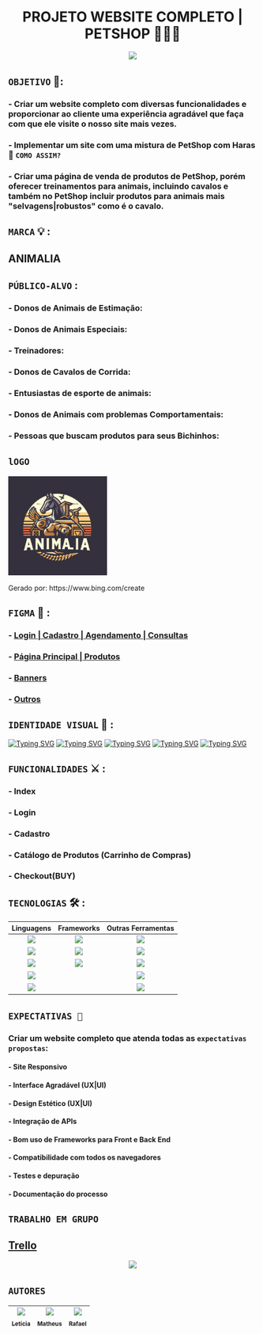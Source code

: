 <h1 align="center"> PROJETO WEBSITE COMPLETO | PETSHOP 🐶🐱🐴 </h1>

<p align="center">
    <img src="https://i.pinimg.com/originals/99/9f/6a/999f6a0b233dc991581ea9ee303d24b6.gif" height="400" tittle="logo_animalia">
</p> 

## `OBJETIVO` 🎯:
### - Criar um website completo com diversas funcionalidades e proporcionar ao cliente uma experiência agradável que faça com que ele visite o nosso site mais vezes.
### - Implementar um site com uma mistura de PetShop com Haras 🧐 `COMO ASSIM?`
### - Criar uma página de venda de produtos de PetShop, porém oferecer treinamentos para animais, incluindo cavalos e também no PetShop incluir produtos para animais mais "selvagens|robustos" como é o cavalo.

## `MARCA` 💡 : 
## ANIMALIA 

## `PÚBLICO-ALVO` :
### - Donos de Animais de Estimação:
### - Donos de Animais Especiais:
### - Treinadores:
### - Donos de Cavalos de Corrida:
### - Entusiastas de esporte de animais:
### - Donos de Animais com problemas Comportamentais:
### - Pessoas que buscam produtos para seus Bichinhos:


## `lOGO` 
<p align="left">
    <img src="/z_documentações/z_imagens/Logo_animalia.png" height="200" tittle="logo_animalia">
    <p>Gerado por: https://www.bing.com/create </p>
</p>

## `FIGMA` 🎨 : 
### - [Login | Cadastro | Agendamento | Consultas ](https://www.figma.com/file/KY6Jgnkwpvw9S8JeVxxQOP/Untitled?type=design&node-id=0-1&mode=design&t=Y7q5h8RFLVNVCtlX-0)
### - [Página Principal | Produtos ](https://www.figma.com/file/Bf5kXF8vOyGe4P697nzNys/Untitled?type=design&mode=design&t=Y7q5h8RFLVNVCtlX-0)
### - [Banners](https://www.figma.com/file/aC5XRBj3rbvZstw7mt1quQ/Untitled?type=design&node-id=0-1&mode=design&t=EDkq14K1So4eBTen-0)
### - [Outros](https://www.figma.com/file/3MOXA2pBxNc3jWURfs90k2/Untitled?type=design&mode=design&t=EDkq14K1So4eBTen-0)

## `IDENTIDADE VISUAL` 🎨 : 
[![Typing SVG](https://readme-typing-svg.demolab.com?font=Fira+Code&pause=1000&color=EE9C2E&repeat=false&random=false&width=435&lines=%23EE9C2E)](https://git.io/typing-svg)
[![Typing SVG](https://readme-typing-svg.demolab.com?font=Fira+Code&pause=1000&color=F1DEC3&repeat=false&random=false&width=435&lines=%23F1DEC3)](https://git.io/typing-svg)
[![Typing SVG](https://readme-typing-svg.demolab.com?font=Fira+Code&pause=1000&color=F28E36&repeat=false&random=false&width=435&lines=%23F28E36)](https://git.io/typing-svg)
[![Typing SVG](https://readme-typing-svg.demolab.com?font=Fira+Code&pause=1000&color=A8B16B&repeat=false&random=false&width=435&lines=%23A8B16B)](https://git.io/typing-svg)
[![Typing SVG](https://readme-typing-svg.demolab.com?font=Fira+Code&pause=1000&color=4E6424&repeat=false&random=false&width=435&lines=%234E6424)](https://git.io/typing-svg)


## `FUNCIONALIDADES` ⚔ :
### - Index
### - Login
### - Cadastro
### - Catálogo de Produtos (Carrinho de Compras)
### - Checkout(BUY)

## `TECNOLOGIAS` 🛠 :
<table>
  <thead>
    <tr>
      <th> Linguagens </th>
      <th> Frameworks </th>
      <th> Outras Ferramentas </th>
    </tr>
  </thead>
  <tbody>
    <tr>
      <td align="center"> <img src= "https://img.shields.io/badge/HTML-239120?style=for-the-badge&logo=html5&logoColor=white" /> </td>
      <td align="center"> <img src= "https://img.shields.io/badge/Angular-DD0031?style=for-the-badge&logo=angular&logoColor=white" /> </td>
      <td align="center"> <img src= "https://img.shields.io/badge/MySQL-00000F?style=for-the-badge&logo=mysql&logoColor=white" /> </td>
    </tr>
    <tr>
      <td align="center"> <img src= "https://img.shields.io/badge/CSS-239120?&style=for-the-badge&logo=css3&logoColor=white" /> </td>
      <td align="center">  <img src= "https://img.shields.io/badge/Bootstrap-563D7C?style=for-the-badge&logo=bootstrap&logoColor=white" /> </td>
      <td align="center">  <img src= "https://img.shields.io/badge/Visual_Studio_Code-0078D4?style=for-the-badge&logo=visual%20studio%20code&logoColor=white" /> </td>
    </tr>
    <tr>
      <td align="center">  <img src= "https://img.shields.io/badge/JavaScript-323330?style=for-the-badge&logo=javascript&logoColor=F7DF1E" /> </td>
      <td align="center">  <img src= "https://img.shields.io/badge/Express.js-404D59?style=for-the-badge" /> </td>
      <td align="center">  <img src= "https://img.shields.io/badge/Markdown-000000?style=for-the-badge&logo=markdown&logoColor=white" /> </td>
    </tr>
    <tr>
      <td align="center">  <img src= "https://img.shields.io/badge/Node.js-43853D?style=for-the-badge&logo=node.js&logoColor=white" /> </td>
       <td align="center">  </td>
      <td align="center">  <img src= "https://img.shields.io/badge/GitHub-100000?style=for-the-badge&logo=github&logoColor=white" /> </td>
    </tr>
    <tr>
      <td align="center">  <img src= "https://img.shields.io/badge/TypeScript-007ACC?style=for-the-badge&logo=typescript&logoColor=white" /> </td>
      <td align="center">  </td>
      <td align="center">  <img src= "https://img.shields.io/badge/Figma-F24E1E?style=for-the-badge&logo=figma&logoColor=white" /> </td>
    </tr>
  </tbody>
</table>





## `EXPECTATIVAS 🧠`
### Criar um website completo que atenda todas as `expectativas propostas`:
#### - Site Responsivo
#### - Interface Agradável (UX|UI)
#### - Design Estético (UX|UI)
#### - Integração de APIs
#### - Bom uso de Frameworks para Front e Back End
#### - Compatibilidade com todos os navegadores
#### - Testes e depuração
#### - Documentação do processo

## `TRABALHO EM GRUPO`
## [Trello](https://trello.com/b/7hb7htn4/projeto-pwbe-pwfe-2023)

<p align="center">
    <img src="https://imagens.mdig.com.br/thbs/45184mn.jpg" height="400" tittle="logo_animalia">
</p> 

## `AUTORES`
| [<img loading="lazy" src="https://avatars.githubusercontent.com/u/123770407?v=4" width=115><br><sub>Leticia</sub>](https://github.com/lets02) |  [<img loading="lazy" src="https://avatars.githubusercontent.com/u/141771115?v=4" width=115><br><sub>Matheus</sub>](https://github.com/mattmarquess) |  [<img loading="lazy" src="https://avatars.githubusercontent.com/u/123770371?v=4" width=115><br><sub>Rafael</sub>](https://github.com/rafaelmoura23) |
| :---: | :---: | :---: |
